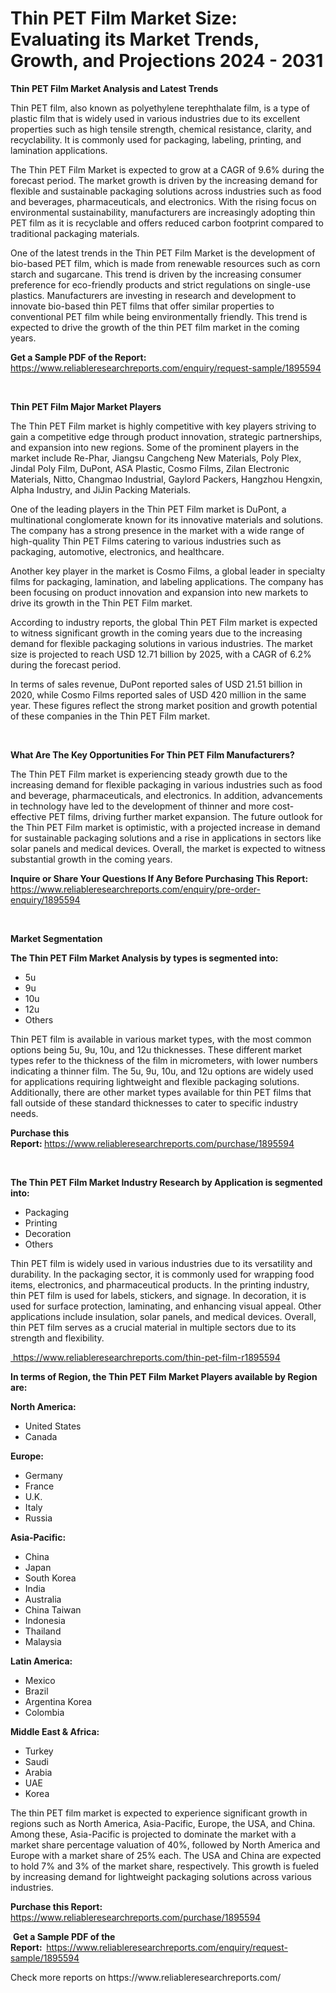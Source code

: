 <p><h1>Thin PET Film Market Size: Evaluating its Market Trends, Growth, and Projections 2024 - 2031</h1></p><p><strong>Thin PET Film Market Analysis and Latest Trends</strong></p>
<p><p>Thin PET film, also known as polyethylene terephthalate film, is a type of plastic film that is widely used in various industries due to its excellent properties such as high tensile strength, chemical resistance, clarity, and recyclability. It is commonly used for packaging, labeling, printing, and lamination applications.</p><p>The Thin PET Film Market is expected to grow at a CAGR of 9.6% during the forecast period. The market growth is driven by the increasing demand for flexible and sustainable packaging solutions across industries such as food and beverages, pharmaceuticals, and electronics. With the rising focus on environmental sustainability, manufacturers are increasingly adopting thin PET film as it is recyclable and offers reduced carbon footprint compared to traditional packaging materials.</p><p>One of the latest trends in the Thin PET Film Market is the development of bio-based PET film, which is made from renewable resources such as corn starch and sugarcane. This trend is driven by the increasing consumer preference for eco-friendly products and strict regulations on single-use plastics. Manufacturers are investing in research and development to innovate bio-based thin PET films that offer similar properties to conventional PET film while being environmentally friendly. This trend is expected to drive the growth of the thin PET film market in the coming years.</p></p>
<p><strong>Get a Sample PDF of the Report:&nbsp;</strong> <a href="https://www.reliableresearchreports.com/enquiry/request-sample/1895594">https://www.reliableresearchreports.com/enquiry/request-sample/1895594</a></p>
<p>&nbsp;</p>
<p><strong>Thin PET Film Major Market Players</strong></p>
<p><p>The Thin PET Film market is highly competitive with key players striving to gain a competitive edge through product innovation, strategic partnerships, and expansion into new regions. Some of the prominent players in the market include Re-Phar, Jiangsu Cangcheng New Materials, Poly Plex, Jindal Poly Film, DuPont, ASA Plastic, Cosmo Films, Zilan Electronic Materials, Nitto, Changmao Industrial, Gaylord Packers, Hangzhou Hengxin, Alpha Industry, and JiJin Packing Materials.</p><p>One of the leading players in the Thin PET Film market is DuPont, a multinational conglomerate known for its innovative materials and solutions. The company has a strong presence in the market with a wide range of high-quality Thin PET Films catering to various industries such as packaging, automotive, electronics, and healthcare.</p><p>Another key player in the market is Cosmo Films, a global leader in specialty films for packaging, lamination, and labeling applications. The company has been focusing on product innovation and expansion into new markets to drive its growth in the Thin PET Film market.</p><p>According to industry reports, the global Thin PET Film market is expected to witness significant growth in the coming years due to the increasing demand for flexible packaging solutions in various industries. The market size is projected to reach USD 12.71 billion by 2025, with a CAGR of 6.2% during the forecast period.</p><p>In terms of sales revenue, DuPont reported sales of USD 21.51 billion in 2020, while Cosmo Films reported sales of USD 420 million in the same year. These figures reflect the strong market position and growth potential of these companies in the Thin PET Film market.</p></p>
<p>&nbsp;</p>
<p><strong>What Are The Key Opportunities For Thin PET Film Manufacturers?</strong></p>
<p><p>The Thin PET Film market is experiencing steady growth due to the increasing demand for flexible packaging in various industries such as food and beverage, pharmaceuticals, and electronics. In addition, advancements in technology have led to the development of thinner and more cost-effective PET films, driving further market expansion. The future outlook for the Thin PET Film market is optimistic, with a projected increase in demand for sustainable packaging solutions and a rise in applications in sectors like solar panels and medical devices. Overall, the market is expected to witness substantial growth in the coming years.</p></p>
<p><strong>Inquire or Share Your Questions If Any Before Purchasing This Report:</strong> <a href="https://www.reliableresearchreports.com/enquiry/pre-order-enquiry/1895594">https://www.reliableresearchreports.com/enquiry/pre-order-enquiry/1895594</a></p>
<p>&nbsp;</p>
<p><strong>Market Segmentation</strong></p>
<p><strong>The Thin PET Film Market Analysis by types is segmented into:</strong></p>
<p><ul><li>5u</li><li>9u</li><li>10u</li><li>12u</li><li>Others</li></ul></p>
<p><p>Thin PET film is available in various market types, with the most common options being 5u, 9u, 10u, and 12u thicknesses. These different market types refer to the thickness of the film in micrometers, with lower numbers indicating a thinner film. The 5u, 9u, 10u, and 12u options are widely used for applications requiring lightweight and flexible packaging solutions. Additionally, there are other market types available for thin PET films that fall outside of these standard thicknesses to cater to specific industry needs.</p></p>
<p><strong>Purchase this Report:&nbsp;</strong><a href="https://www.reliableresearchreports.com/purchase/1895594">https://www.reliableresearchreports.com/purchase/1895594</a></p>
<p>&nbsp;</p>
<p><strong>The Thin PET Film Market Industry Research by Application is segmented into:</strong></p>
<p><ul><li>Packaging</li><li>Printing</li><li>Decoration</li><li>Others</li></ul></p>
<p><p>Thin PET film is widely used in various industries due to its versatility and durability. In the packaging sector, it is commonly used for wrapping food items, electronics, and pharmaceutical products. In the printing industry, thin PET film is used for labels, stickers, and signage. In decoration, it is used for surface protection, laminating, and enhancing visual appeal. Other applications include insulation, solar panels, and medical devices. Overall, thin PET film serves as a crucial material in multiple sectors due to its strength and flexibility.</p></p>
<p><a href="https://www.reliableresearchreports.com/thin-pet-film-r1895594">&nbsp;https://www.reliableresearchreports.com/thin-pet-film-r1895594</a></p>
<p><strong>In terms of Region, the Thin PET Film Market Players available by Region are:</strong></p>
<p>
    <p> <strong> North America: </strong>
        <ul>
            <li>United States</li>
            <li>Canada</li>
        </ul>
        </p> 
    <p> <strong> Europe: </strong>
        <ul>
            <li>Germany</li>
            <li>France</li>
            <li>U.K.</li>
            <li>Italy</li>
            <li>Russia</li>
        </ul>
        </p> 
    <p> <strong> Asia-Pacific: </strong>
        <ul>
            <li>China</li>
            <li>Japan</li>
            <li>South Korea</li>
            <li>India</li>
            <li>Australia</li>
            <li>China Taiwan</li>
            <li>Indonesia</li>
            <li>Thailand</li>
            <li>Malaysia</li>
        </ul>
        </p> 
    <p> <strong> Latin America: </strong>
        <ul>
            <li>Mexico</li>
            <li>Brazil</li>
            <li>Argentina Korea</li>
            <li>Colombia</li>
        </ul>
        </p> 
    <p> <strong> Middle East & Africa: </strong>
        <ul>
            <li>Turkey</li>
            <li>Saudi</li>
            <li>Arabia</li>
            <li>UAE</li>
            <li>Korea</li>
        </ul>
    </p>
    </p>
<p><p>The thin PET film market is expected to experience significant growth in regions such as North America, Asia-Pacific, Europe, the USA, and China. Among these, Asia-Pacific is projected to dominate the market with a market share percentage valuation of 40%, followed by North America and Europe with a market share of 25% each. The USA and China are expected to hold 7% and 3% of the market share, respectively. This growth is fueled by increasing demand for lightweight packaging solutions across various industries.</p></p>
<p><strong>Purchase this Report: </strong><a href="https://www.reliableresearchreports.com/purchase/1895594">https://www.reliableresearchreports.com/purchase/1895594</a></p>
<p>&nbsp;<strong>Get a Sample PDF of the Report:&nbsp;&nbsp;</strong><a href="https://www.reliableresearchreports.com/enquiry/request-sample/1895594">https://www.reliableresearchreports.com/enquiry/request-sample/1895594</a></p>
<p><strong></strong></p>
<p>Check more reports on https://www.reliableresearchreports.com/</p>